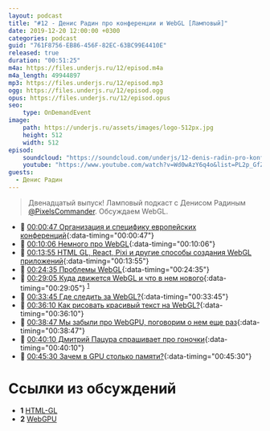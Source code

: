 ```yaml
---
layout: podcast
title: "#12 - Денис Радин про конференции и WebGL [Ламповый]"
date: 2019-12-20 12:00:00 +0300
categories: podcast
guid: "761F8756-EB86-456F-82EC-63BC99E4410E"
released: true
duration: "00:51:25"
m4a: https://files.underjs.ru/12/episod.m4a
m4a_length: 49944897
mp3: https://files.underjs.ru/12/episod.mp3
ogg: https://files.underjs.ru/12/episod.ogg
opus: https://files.underjs.ru/12/episod.opus
seo:
    type: OnDemandEvent
image:
    path: https://underjs.ru/assets/images/logo-512px.jpg
    height: 512
    width: 512
episod:
    soundcloud: "https://soundcloud.com/underjs/12-denis-radin-pro-konferentsii-i-webgl-lampovyy"
    youtube: "https://www.youtube.com/watch?v=Wd0wAzY6q4o&list=PL2p_GfZz-_1OWXrKUZRBc8LzMz5FJNXW7"
guests:
  - Денис Радин
---
```


> Двенадцатый выпуск! Ламповый подкаст с Денисом Радиным [@PixelsCommander](https://twitter.com/PixelsCommander). Обсуждаем WebGL.

- 🤔 [00:00:47 Организация и специфику европейских конференций](#){:data-timing="00:00:47"}
- 🤔 [00:10:06 Немного про WebGL](#){:data-timing="00:10:06"}
- 🤔 [00:13:55 HTML GL, React, Pixi и другие способы создания WebGL приложений](#){:data-timing="00:13:55"}
- 🤔 [00:24:35 Проблемы WebGL](#){:data-timing="00:24:35"}
- 🤔 [00:29:05 Куда движется WebGL и что в нем нового](#){:data-timing="00:29:05"} <sup>[1](#note1)</sup>
- 🤔 [00:33:45 Где следить за WebGL?](#){:data-timing="00:33:45"}
- 🤔 [00:36:10 Как рисовать красивый текст на WebGL?](#){:data-timing="00:36:10"}
- 🤔 [00:38:47 Мы забыли про WebGPU, поговорим о нем еще раз](#){:data-timing="00:38:47"}
- 🤔 [00:40:10 Дмитрий Пацура спрашивает про гоночки](#){:data-timing="00:40:10"}
- 🤔 [00:45:30 Зачем в GPU столько памяти?](#){:data-timing="00:45:30"}

# Ссылки из обсуждений

- <b id="note1">1</b> [HTML-GL](https://github.com/PixelsCommander/HTML-GL)
- <b id="note2">2</b> [WebGPU](https://www.w3.org/community/gpu/)
